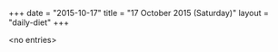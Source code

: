 +++
date = "2015-10-17"
title = "17 October 2015 (Saturday)"
layout = "daily-diet"
+++


\<no entries\>

